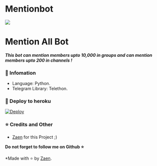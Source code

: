 # Mentionbot
<img src="https://telegra.ph/file/e83f1df9c9a21c3411537.jpg">

# Mention All Bot
_**This bot can mention members upto 10,000 in groups and can mention members upto 200 in channels !**_

### 🤖 Infomation
- Language: Python.
- Telegram Library: Telethon.

### 🚀 Deploy to heroku
[![Deploy](https://www.herokucdn.com/deploy/button.svg)](https://heroku.com/deploy?template=https://github.com/GzForeign/Mentionbot)

### ⭐ Credits and Other
- [Zaen](https://github.com/Zaen-ubot) for this Project ;)

**Do not forget to follow me on Github ⭐**

*Made with ⭐ by [Zaen](https://t.me/TeleUdahRusak). <br />
